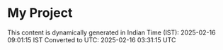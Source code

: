 # My Project

This content is dynamically generated in Indian Time (IST): 2025-02-16 09:01:15 IST
Converted to UTC: 2025-02-16 03:31:15 UTC

